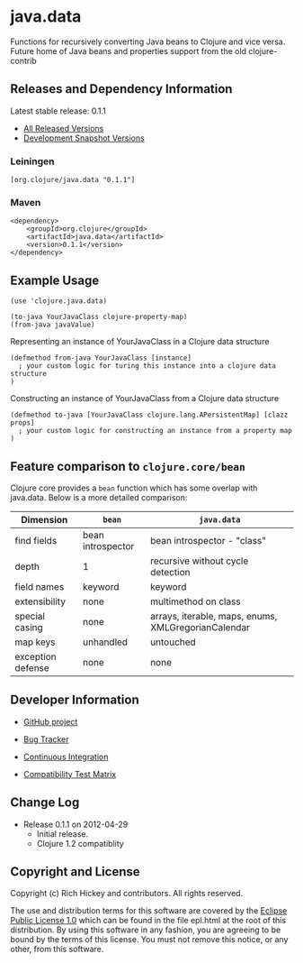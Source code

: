 # java.data

Functions for recursively converting Java beans to Clojure and vice
versa. Future home of Java beans and properties support from the old
clojure-contrib

## Releases and Dependency Information

Latest stable release: 0.1.1

* [All Released Versions](http://search.maven.org/#search%7Cga%7C1%7Corg.clojure%20java.data)
* [Development Snapshot Versions](https://repository.sonatype.org/index.html#nexus-search;gav~org.clojure~java.data~~~)

### Leiningen

```
[org.clojure/java.data "0.1.1"]
```

### Maven

```
<dependency>
    <groupId>org.clojure</groupId>
    <artifactId>java.data</artifactId>
    <version>0.1.1</version>
</dependency>
```

## Example Usage

```
(use 'clojure.java.data)

(to-java YourJavaClass clojure-property-map)
(from-java javaValue)
```

Representing an instance of YourJavaClass in a Clojure data structure

```
(defmethod from-java YourJavaClass [instance]
  ; your custom logic for turing this instance into a clojure data structure
)
```

Constructing an instance of YourJavaClass from a Clojure data structure

```
(defmethod to-java [YourJavaClass clojure.lang.APersistentMap] [clazz props]
  ; your custom logic for constructing an instance from a property map
)
```

## Feature comparison to `clojure.core/bean`

Clojure core provides a `bean` function which has some overlap with java.data. Below is a more detailed comparison:

Dimension | `bean` | `java.data`
-- | ------ | -----------
find fields	| bean introspector	| bean introspector -  "class"
depth       | 1	                | recursive without cycle detection
field names	| keyword           | keyword
extensibility | none            | multimethod on class
special casing | none           | arrays, iterable, maps, enums, XMLGregorianCalendar
map keys    | unhandled	        | untouched
exception defense | none        | none

## Developer Information

* [GitHub project](https://github.com/clojure/java.data)

* [Bug Tracker](http://dev.clojure.org/jira/browse/JDATA)

* [Continuous Integration](http://build.clojure.org/job/java.data/)

* [Compatibility Test Matrix](http://build.clojure.org/job/java.data-test-matrix/)

## Change Log

* Release 0.1.1 on 2012-04-29
  * Initial release.
  * Clojure 1.2 compatiblity

## Copyright and License

Copyright (c) Rich Hickey and contributors. All rights reserved.

The use and distribution terms for this software are covered by the
[Eclipse Public License
1.0](http://opensource.org/licenses/eclipse-1.0.php) which can be
found in the file epl.html at the root of this distribution.  By using
this software in any fashion, you are agreeing to be bound by the
terms of this license. You must not remove this notice, or any other,
from this software.
